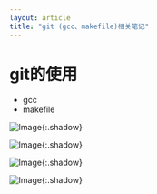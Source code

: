 ```yaml
---
layout: article
title: "git (gcc、makefile)相关笔记"
---
```


# git的使用



+ gcc
+ makefile

![Image](https://xusenfeng.github.io/myimages/15.jpg){:.shadow}

![Image](https://xusenfeng.github.io/myimages/16.jpg){:.shadow}

![Image](https://xusenfeng.github.io/myimages/17.jpg){:.shadow}

![Image](https://xusenfeng.github.io/myimages/18.jpg){:.shadow}